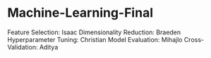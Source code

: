 # Machine-Learning-Final


Feature Selection: Isaac
Dimensionality Reduction: Braeden
Hyperparameter Tuning: Christian
Model Evaluation: Mihajlo
Cross-Validation: Aditya

